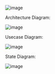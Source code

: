 

![image](https://user-images.githubusercontent.com/80445066/114986109-6e485480-9e48-11eb-90dd-4c4a749af98b.png)








Architecture Diagram:


![image](https://user-images.githubusercontent.com/80445066/114827109-24466c80-9d7d-11eb-8d37-b7b66e69e9cd.png)








Usecase Diagram:


  
  ![image](https://user-images.githubusercontent.com/80445066/114827431-8acb8a80-9d7d-11eb-91df-e17064fb7215.png)






State Diagram:


  ![image](https://user-images.githubusercontent.com/80445066/114827322-6374bd80-9d7d-11eb-9628-6317b705c3fe.png)
